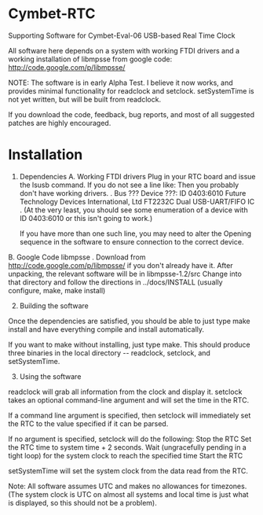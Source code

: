 Cymbet-RTC
==========

Supporting Software for Cymbet-Eval-06 USB-based Real Time Clock

All software here depends on a system with working FTDI drivers and a working installation of libmpsse
from google code: http://code.google.com/p/libmpsse/

NOTE: The software is in early Alpha Test. I believe it now works, and provides minimal functionality
for readclock and setclock. setSystemTime is not yet written, but will be built from readclock.

If you download the code, feedback, bug reports, and most of all suggested patches are highly encouraged.

Installation
============

1. Dependencies
  A. Working FTDI drivers
    Plug in your RTC board and issue the lsusb command. If you do not see a line like:
    Then you probably don't have working drivers.
.
Bus ??? Device ???: ID 0403:6010 Future Technology Devices International, Ltd FT2232C Dual USB-UART/FIFO IC
.
    (At the very least, you should see some enumeration of a device with ID 0403:6010 or this isn't going to work.)
    
    If you have more than one such line, you may need to alter the Opening sequence in the software to
    ensure connection to the correct device.
  
  B. Google Code libmpsse
.
    Download from http://code.google.com/p/libmpsse/ if you don't already have it.
    After unpacking, the relevant software will be in libmpsse-1.2/src
    Change into that directory and follow the directions in ../docs/INSTALL
      (usually configure, make, make install)
  
2. Building the software

  Once the dependencies are satisfied, you should be able to just type make install and have everything
  compile and install automatically.

  If you want to make without installing, just type make. This should produce three binaries in the local
  directory -- readclock, setclock, and setSystemTime.
  
3.  Using the software

  readclock will grab all information from the clock and display it.
  setclock takes an optional command-line argument and will set the time in the RTC.

  If a command line argument is specified, then setclock will immediately set the RTC to the value specified
  if it can be parsed.
  
  If no argument is specified, setclock will do the following:
    Stop the RTC
    Set the RTC time to system time + 2 seconds.
    Wait (ungracefully pending in a tight loop) for the system clock to reach the specified time
    Start the RTC

  setSystemTime will set the system clock from the data read from the RTC.

  Note: All software assumes UTC and makes no allowances for timezones. (The system clock is UTC on
  almost all systems and local time is just what is displayed, so this should not be a problem).
